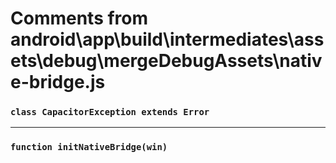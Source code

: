 # Comments from android\app\build\intermediates\assets\debug\mergeDebugAssets\native-bridge.js

### `class CapacitorException extends Error`

---

### `function initNativeBridge(win)`

